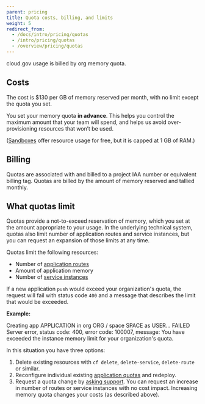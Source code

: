 ```yaml
---
parent: pricing
title: Quota costs, billing, and limits
weight: 5
redirect_from:
  - /docs/intro/pricing/quotas
  - /intro/pricing/quotas
  - /overview/pricing/quotas
---
```


cloud.gov usage is billed by org memory quota.

## Costs

The cost is $130 per GB of memory reserved per month, with no limit except the quota you set.

You set your memory quota **in advance**. This helps you control the maximum amount that your team will spend, and helps us avoid over-provisioning resources that won’t be used.

([Sandboxes](/docs/pricing/free-limited-sandbox) offer resource usage for free, but it is capped at 1 GB of RAM.)

## Billing

Quotas are associated with and billed to a project IAA number or equivalent billing tag. Quotas are billed by the amount of memory reserved and tallied monthly.

## What quotas limit

Quotas provide a not-to-exceed reservation of memory, which you set at the amount appropriate to your usage. In the underlying technical system, quotas also limit number of application routes and service instances, but you can request an expansion of those limits at any time.

Quotas limit the following resources:

- Number of [application routes](/docs/management/custom-domains)
- Amount of application memory
- Number of [service instances](/docs/deployment/managed-services)

If a new application `push` would exceed your organization's quota, the request will fail with status code `400` and a message that describes the limit that would be exceeded.

**Example:**

Creating app APPLICATION in org ORG / space SPACE as USER...
FAILED
Server error, status code: 400, error code: 100007, message: You have exceeded the instance memory limit for your organization's quota.

In this situation you have three options:

1. Delete existing resources with `cf delete`, `delete-service`, `delete-route` or similar.
2. Reconfigure individual existing [application quotas](/docs/management/limits#app) and redeploy.
3. Request a quota change by [asking support](/docs/help/). You can request an increase in number of routes or service instances with no cost impact. Increasing memory quota changes your costs (as described above).
